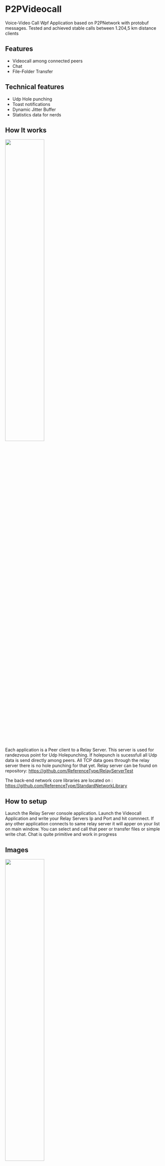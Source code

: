 # P2PVideocall
Voice-Video Call Wpf Application based on P2PNetwork with protobuf messages.
Tested and achieved stable calls between 1.204,5 km distance clients

## Features
- Videocall among connected peers 
- Chat
- File-Folder Transfer 
## Technical features
- Udp Hole punching
- Toast notifications
- Dynamic Jitter Buffer
- Statistics data for nerds
## How It works
<img src="https://user-images.githubusercontent.com/109621184/204115163-3c8da2c3-9030-4325-9f4a-28935ed98977.png" width=50% height=50%>

Each application is a Peer client to a Relay Server. This server is used for randezvous point for Udp Holepunching. 
If holepunch is sucessfull all Udp data is send directly among peers.
All TCP data goes through the relay server there is no hole punching for that yet. 
Relay server can be found on repository: https://github.com/ReferenceType/RelayServerTest

The back-end network core libraries are located on : https://github.com/ReferenceType/StandardNetworkLibrary
## How to setup
Launch the Relay Server console application. Launch the Videocall Application and write your Relay Servers Ip and Port and hit comnnect.
If any other application connects to same relay server it will apper on your list on main window. You can select and call that peer or transfer files or simple write chat.
Chat is quite primitive and work in progress

## Images
<img src="https://user-images.githubusercontent.com/109621184/204114575-f8e5179e-72c2-411c-86fa-950292c73bb0.png" width=50% height=50%>
<img src="https://user-images.githubusercontent.com/109621184/204114701-bd8e4533-98c8-4750-a7f0-921a60162ea1.png" width=50% height=50%>
<img src="https://user-images.githubusercontent.com/109621184/204114748-b7a652a1-b81f-4f04-a969-02be05b7dc14.png" width=50% height=50%>

